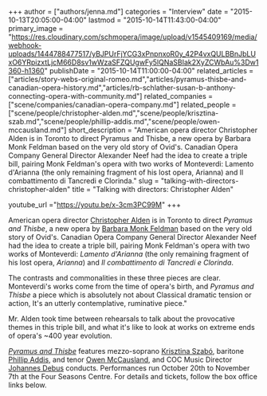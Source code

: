 +++
author = ["authors/jenna.md"]
categories = "Interview"
date = "2015-10-13T20:05:00-04:00"
lastmod = "2015-10-14T11:43:00-04:00"
primary_image = "https://res.cloudinary.com/schmopera/image/upload/v1545409169/media/webhook-uploads/1444788477517/yBJPUrFjYCG3xPnpnxoR0y_42P4vxQULBBnJbLUxO6YRpizxtLjcM66D8sv1wWzaSFZQUgwFy5lQNaSBIak2XyZCWbAu%3Dw1360-h1360"
publishDate = "2015-10-14T11:00:00-04:00"
related_articles = ["articles/story-webs-original-romeo.md","articles/pyramus-thisbe-and-canadian-opera-history.md","articles/rb-schlather-susan-b-anthony-connecting-opera-with-community.md"]
related_companies = ["scene/companies/canadian-opera-company.md"]
related_people = ["scene/people/christopher-alden.md","scene/people/krisztina-szab.md","scene/people/phillip-addis.md","scene/people/owen-mccausland.md"]
short_description = "American opera director Christopher Alden is in Toronto to direct Pyramus and Thisbe, a new opera by Barbara Monk Feldman based on the very old story of Ovid&#039;s. Canadian Opera Company General Director Alexander Neef had the idea to create a triple bill, pairing Monk Feldman&#039;s opera with two works of Monteverdi: Lamento d&#039;Arianna (the only remaining fragment of his lost opera, Arianna) and Il combattimento di Tancredi e Clorinda."
slug = "talking-with-directors-christopher-alden"
title = "Talking with directors: Christopher Alden"

youtube_url ="https://youtu.be/x-3cm3PC99M"
+++

American opera director [Christopher Alden](/scene/people/christopher-alden/) is in Toronto to direct *Pyramus and Thisbe*, a new opera by [Barbara Monk Feldman](/scene/people/barbara-monk-feldman/) based on the very old story of Ovid's. Canadian Opera Company General Director Alexander Neef had the idea to create a triple bill, pairing Monk Feldman's opera with two works of Monteverdi: *Lamento d'Arianna* (the only remaining fragment of his lost opera, *Arianna*) and *Il combattimento di Tancredi e Clorinda*.

The contrasts and commonalities in these three pieces are clear. Monteverdi's works come from the time of opera's birth, and *Pyramus and Thisbe* a piece which is absolutely not about Classical dramatic tension or action, It's an utterly contemplative, ruminative piece."

Mr. Alden took time between rehearsals to talk about the provocative themes in this triple bill, and what it's like to look at works on extreme ends of opera's ~400 year evolution.

[*Pyramus and Thisbe*](http://www.coc.ca/PerformancesAndTickets/1516Season/PyramusandThisbe.aspx) features mezzo-soprano [Krisztina Szabó](/scene/people/krisztina-szabo/), baritone [Phillip Addis](/scene/people/phillip-addis/), and tenor [Owen McCausland](/scene/people/owen-mccausland/), and COC Music Director [Johannes Debus](http://www.coc.ca/AboutTheCOC/CompanyMembers/Orchestra/JohannesDebus.aspx) conducts. Performances run October 20th to November 7th at the Four Seasons Centre. For details and tickets, follow the box office links below.
